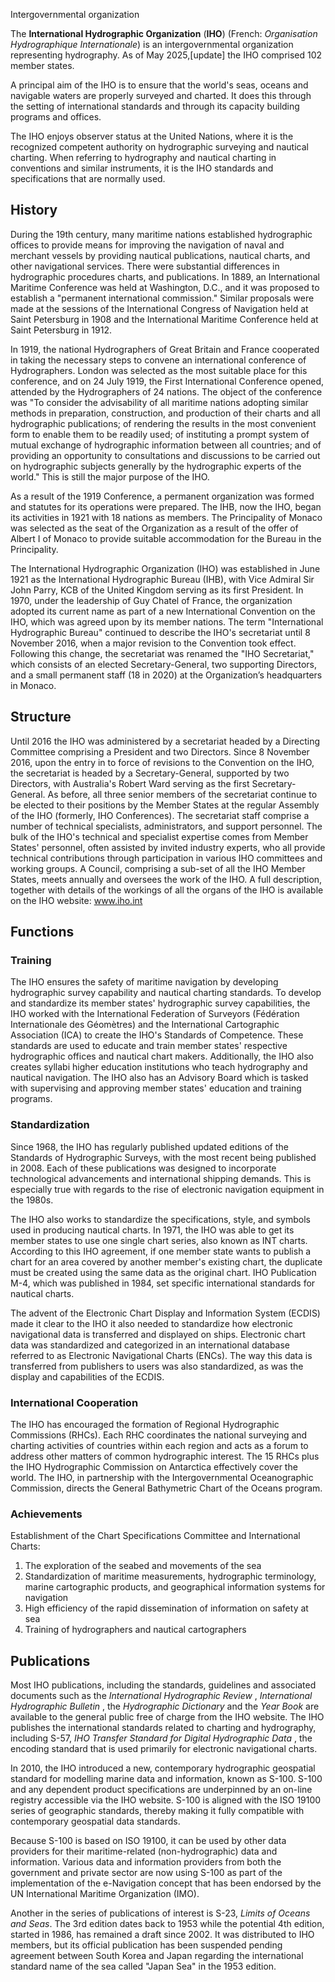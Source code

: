 Intergovernmental organization

The **International Hydrographic Organization** (**IHO**) (French:
_Organisation Hydrographique Internationale_) is an intergovernmental
organization representing hydrography. As of May 2025,[update] the IHO
comprised 102 member states.

A principal aim of the IHO is to ensure that the world's seas, oceans and
navigable waters are properly surveyed and charted. It does this through the
setting of international standards and through its capacity building programs
and offices.

The IHO enjoys observer status at the United Nations, where it is the
recognized competent authority on hydrographic surveying and nautical
charting. When referring to hydrography and nautical charting in conventions
and similar instruments, it is the IHO standards and specifications that are
normally used.

## History

During the 19th century, many maritime nations established hydrographic
offices to provide means for improving the navigation of naval and merchant
vessels by providing nautical publications, nautical charts, and other
navigational services. There were substantial differences in hydrographic
procedures charts, and publications. In 1889, an International Maritime
Conference was held at Washington, D.C., and it was proposed to establish a
"permanent international commission." Similar proposals were made at the
sessions of the International Congress of Navigation held at Saint Petersburg
in 1908 and the International Maritime Conference held at Saint Petersburg in
1912.

In 1919, the national Hydrographers of Great Britain and France cooperated in
taking the necessary steps to convene an international conference of
Hydrographers. London was selected as the most suitable place for this
conference, and on 24 July 1919, the First International Conference opened,
attended by the Hydrographers of 24 nations. The object of the conference was
"To consider the advisability of all maritime nations adopting similar methods
in preparation, construction, and production of their charts and all
hydrographic publications; of rendering the results in the most convenient
form to enable them to be readily used; of instituting a prompt system of
mutual exchange of hydrographic information between all countries; and of
providing an opportunity to consultations and discussions to be carried out on
hydrographic subjects generally by the hydrographic experts of the world."
This is still the major purpose of the IHO.

As a result of the 1919 Conference, a permanent organization was formed and
statutes for its operations were prepared. The IHB, now the IHO, began its
activities in 1921 with 18 nations as members. The Principality of Monaco was
selected as the seat of the Organization as a result of the offer of Albert I
of Monaco to provide suitable accommodation for the Bureau in the
Principality.

The International Hydrographic Organization (IHO) was established in June 1921
as the International Hydrographic Bureau (IHB), with Vice Admiral Sir John
Parry, KCB of the United Kingdom serving as its first President. In 1970,
under the leadership of Guy Chatel of France, the organization adopted its
current name as part of a new International Convention on the IHO, which was
agreed upon by its member nations. The term "International Hydrographic
Bureau" continued to describe the IHO's secretariat until 8 November 2016,
when a major revision to the Convention took effect. Following this change,
the secretariat was renamed the "IHO Secretariat," which consists of an
elected Secretary-General, two supporting Directors, and a small permanent
staff (18 in 2020) at the Organization’s headquarters in Monaco.

## Structure

Until 2016 the IHO was administered by a secretariat headed by a Directing
Committee comprising a President and two Directors. Since 8 November 2016,
upon the entry in to force of revisions to the Convention on the IHO, the
secretariat is headed by a Secretary-General, supported by two Directors, with
Australia's Robert Ward serving as the first Secretary-General. As before, all
three senior members of the secretariat continue to be elected to their
positions by the Member States at the regular Assembly of the IHO (formerly,
IHO Conferences). The secretariat staff comprise a number of technical
specialists, administrators, and support personnel. The bulk of the IHO's
technical and specialist expertise comes from Member States' personnel, often
assisted by invited industry experts, who all provide technical contributions
through participation in various IHO committees and working groups. A Council,
comprising a sub-set of all the IHO Member States, meets annually and oversees
the work of the IHO. A full description, together with details of the workings
of all the organs of the IHO is available on the IHO website: www.iho.int

## Functions

### Training

The IHO ensures the safety of maritime navigation by developing hydrographic
survey capability and nautical charting standards. To develop and standardize
its member states' hydrographic survey capabilities, the IHO worked with the
International Federation of Surveyors (Fédération Internationale des
Géomètres) and the International Cartographic Association (ICA) to create the
IHO's Standards of Competence. These standards are used to educate and train
member states' respective hydrographic offices and nautical chart makers.
Additionally, the IHO also creates syllabi higher education institutions who
teach hydrography and nautical navigation. The IHO also has an Advisory Board
which is tasked with supervising and approving member states' education and
training programs.

### Standardization

Since 1968, the IHO has regularly published updated editions of the Standards
of Hydrographic Surveys, with the most recent being published in 2008. Each of
these publications was designed to incorporate technological advancements and
international shipping demands. This is especially true with regards to the
rise of electronic navigation equipment in the 1980s.

The IHO also works to standardize the specifications, style, and symbols used
in producing nautical charts. In 1971, the IHO was able to get its member
states to use one single chart series, also known as INT charts. According to
this IHO agreement, if one member state wants to publish a chart for an area
covered by another member's existing chart, the duplicate must be created
using the same data as the original chart. IHO Publication M-4, which was
published in 1984, set specific international standards for nautical charts.

The advent of the Electronic Chart Display and Information System (ECDIS) made
it clear to the IHO it also needed to standardize how electronic navigational
data is transferred and displayed on ships. Electronic chart data was
standardized and categorized in an international database referred to as
Electronic Navigational Charts (ENCs). The way this data is transferred from
publishers to users was also standardized, as was the display and capabilities
of the ECDIS.

### International Cooperation

The IHO has encouraged the formation of Regional Hydrographic Commissions
(RHCs). Each RHC coordinates the national surveying and charting activities of
countries within each region and acts as a forum to address other matters of
common hydrographic interest. The 15 RHCs plus the IHO Hydrographic Commission
on Antarctica effectively cover the world. The IHO, in partnership with the
Intergovernmental Oceanographic Commission, directs the General Bathymetric
Chart of the Oceans program.

### Achievements

Establishment of the Chart Specifications Committee and International Charts:

  1. The exploration of the seabed and movements of the sea
  2. Standardization of maritime measurements, hydrographic terminology, marine cartographic products, and geographical information systems for navigation
  3. High efficiency of the rapid dissemination of information on safety at sea
  4. Training of hydrographers and nautical cartographers

## Publications

Most IHO publications, including the standards, guidelines and associated
documents such as the _International Hydrographic Review_ , _International
Hydrographic Bulletin_ , the _Hydrographic Dictionary_ and the _Year Book_ are
available to the general public free of charge from the IHO website. The IHO
publishes the international standards related to charting and hydrography,
including S-57, _IHO Transfer Standard for Digital Hydrographic Data_ , the
encoding standard that is used primarily for electronic navigational charts.

In 2010, the IHO introduced a new, contemporary hydrographic geospatial
standard for modelling marine data and information, known as S-100. S-100 and
any dependent product specifications are underpinned by an on-line registry
accessible via the IHO website. S-100 is aligned with the ISO 19100 series of
geographic standards, thereby making it fully compatible with contemporary
geospatial data standards.

Because S-100 is based on ISO 19100, it can be used by other data providers
for their maritime-related (non-hydrographic) data and information. Various
data and information providers from both the government and private sector are
now using S-100 as part of the implementation of the e-Navigation concept that
has been endorsed by the UN International Maritime Organization (IMO).

Another in the series of publications of interest is S-23, _Limits of Oceans
and Seas_. The 3rd edition dates back to 1953 while the potential 4th edition,
started in 1986, has remained a draft since 2002. It was distributed to IHO
members, but its official publication has been suspended pending agreement
between South Korea and Japan regarding the international standard name of the
sea called "Japan Sea" in the 1953 edition.